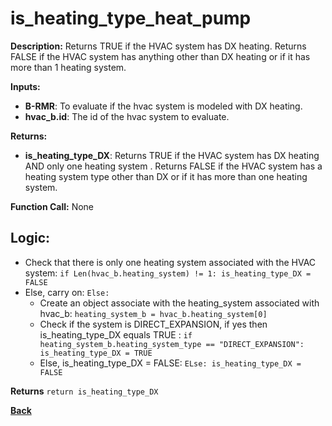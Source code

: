 # is_heating_type_heat_pump   

**Description:** Returns TRUE if the HVAC system has DX heating. Returns FALSE if the HVAC system has anything other than DX heating or if it has more than 1 heating system.   

**Inputs:**  
- **B-RMR**: To evaluate if the hvac system is modeled with DX heating.   
- **hvac_b.id**: The id of the hvac system to evaluate.  

**Returns:**  
- **is_heating_type_DX**: Returns TRUE if the HVAC system has DX heating AND only one heating system . Returns FALSE if the HVAC system has a heating system type other than DX or if it has more than one heating system.   
 
**Function Call:** None  

## Logic:   
- Check that there is only one heating system associated with the HVAC system: `if Len(hvac_b.heating_system) != 1: is_heating_type_DX = FALSE`  
- Else, carry on: `Else: `
    - Create an object associate with the heating_system associated with hvac_b: `heating_system_b = hvac_b.heating_system[0]`
    - Check if the system is DIRECT_EXPANSION, if yes then is_heating_type_DX equals TRUE  : `if heating_system_b.heating_system_type == "DIRECT_EXPANSION": is_heating_type_DX = TRUE` 
    - Else, is_heating_type_DX = FALSE: `ELse: is_heating_type_DX = FALSE`  

**Returns** `return is_heating_type_DX`  

**[Back](../_toc.md)**
